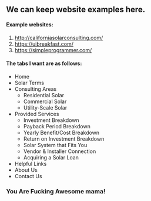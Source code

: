 ## We can keep website examples here.

#### Example websites:

1. http://californiasolarconsulting.com/
2. https://uibreakfast.com/
3. https://simpleprogrammer.com/

      
#### The tabs I want are as follows: 
* Home 
* Solar Terms
* Consulting Areas
     * Residential Solar
     * Commercial Solar
     * Utility-Scale Solar
* Provided Services
     * Investment Breakdown
     * Payback Period Breakdown
     * Yearly Benefit/Cost Breakdown
     * Return on Investment Breakdown
     * Solar System that Fits You
     * Vendor & Installer Connection
     * Acquiring a Solar Loan 
* Helpful Links
* About Us 
* Contact Us 
      
### You Are Fucking Awesome mama!
